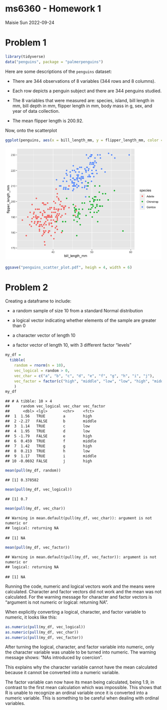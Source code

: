 ms6360 - Homework 1
================
Maisie Sun
2022-09-24

# Problem 1

``` r
library(tidyverse)
data("penguins", package = "palmerpenguins")
```

Here are some descriptions of the `penguins` dataset:

-   There are 344 observations of 8 variables (344 rows and 8 columns).

-   Each row depicts a penguin subject and there are 344 penguins
    studied.

-   The 8 variables that were measured are: species, island, bill length
    in mm, bill depth in mm, flipper length in mm, body mass in g, sex,
    and year of data collection.

-   The mean flipper length is 200.92.

Now, onto the scatterplot

``` r
ggplot(penguins, aes(x = bill_length_mm, y = flipper_length_mm, color = species)) + geom_point()
```

![](p8105_hw1_ms6360_files/figure-gfm/unnamed-chunk-2-1.png)<!-- -->

``` r
ggsave("penguins_scatter_plot.pdf", heigh = 4, width = 6)
```

# Problem 2

Creating a dataframe to include:

-   a random sample of size 10 from a standard Normal distribution

-   a logical vector indicating whether elements of the sample are
    greater than 0

-   a character vector of length 10

-   a factor vector of length 10, with 3 different factor “levels”

``` r
my_df = 
  tibble(
    random = rnorm(n = 10),
    vec_logical = random > 0,
    vec_char = c("a", "b", "c", "d", "e", "f", "g", "h", "i", "j"),
    vec_factor = factor(c("high", "middle", "low", "low", "high", "middle", "high", "low", "middle", "high"))
    )
my_df
```

    ## # A tibble: 10 × 4
    ##     random vec_logical vec_char vec_factor
    ##      <dbl> <lgl>       <chr>    <fct>     
    ##  1  1.56   TRUE        a        high      
    ##  2 -2.27   FALSE       b        middle    
    ##  3  1.14   TRUE        c        low       
    ##  4  1.95   TRUE        d        low       
    ##  5 -1.79   FALSE       e        high      
    ##  6  0.459  TRUE        f        middle    
    ##  7  1.42   TRUE        g        high      
    ##  8  0.213  TRUE        h        low       
    ##  9  1.17   TRUE        i        middle    
    ## 10 -0.0692 FALSE       j        high

``` r
mean(pull(my_df, random))
```

    ## [1] 0.378582

``` r
mean(pull(my_df, vec_logical))
```

    ## [1] 0.7

``` r
mean(pull(my_df, vec_char)) 
```

    ## Warning in mean.default(pull(my_df, vec_char)): argument is not numeric or
    ## logical: returning NA

    ## [1] NA

``` r
mean(pull(my_df, vec_factor))
```

    ## Warning in mean.default(pull(my_df, vec_factor)): argument is not numeric or
    ## logical: returning NA

    ## [1] NA

Running the code, numeric and logical vectors work and the means were
calculated. Character and factor vectors did not work and the mean was
not calculated. For the warning message for character and factor vectors
is “argument is not numeric or logical: returning NA”.

When explicitly converting a logical, character, and factor variable to
numeric, it looks like this:

``` r
as.numeric(pull(my_df, vec_logical))
as.numeric(pull(my_df, vec_char))
as.numeric(pull(my_df, vec_factor))
```

After turning the logical, character, and factor variable into numeric,
only the character variable was unable to be turned into numeric. The
warning message shows: “NAs introduced by coercion”.

This explains why the character variable cannot have the mean calculated
because it cannot be converted into a numeric variable.

The factor variable can now have its mean being calculated, being 1.9,
in contrast to the first mean calculation which was impossible. This
shows that R is unable to recognize an ordinal variable once it is
converted into a numeric variable. This is something to be careful when
dealing with ordinal variables.
